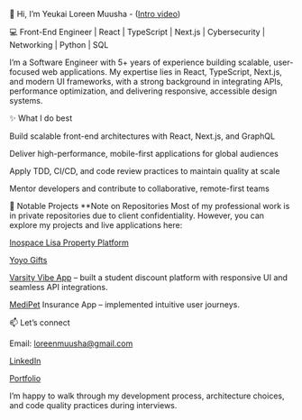 👋 Hi, I’m Yeukai Loreen Muusha - ([Intro video](https://youtube.com/shorts/96F2tPqnNQo?feature=share))

💻 Front-End Engineer | React | TypeScript | Next.js |  Cybersecurity | Networking | Python | SQL

I’m a Software Engineer with 5+ years of experience building scalable, user-focused web applications. My expertise lies in React, TypeScript, Next.js, and modern UI frameworks, with a strong background in integrating APIs, performance optimization, and delivering responsive, accessible design systems.

✨ What I do best

Build scalable front-end architectures with React, Next.js, and GraphQL

Deliver high-performance, mobile-first applications for global audiences

Apply TDD, CI/CD, and code review practices to maintain quality at scale

Mentor developers and contribute to collaborative, remote-first teams

🚀 Notable Projects
**Note on Repositories
Most of my professional work is in private repositories due to client confidentiality. However, you can explore my projects and live applications here:

[Inospace Lisa Property Platform](https://inospacedev.lisaprop.com/)

[Yoyo Gifts](https://wrappedgifts.co.za/)

[Varsity Vibe App](https://varsityvibe.co.za/) – built a student discount platform with responsive UI and seamless API integrations.

[MediPet](https://medipet.co.za/) Insurance App – implemented intuitive user journeys.

📫 Let’s connect

Email: loreenmuusha@gmail.com

[LinkedIn](https://www.linkedin.com/in/yeukai-loreen-muusha-158146125/)

[Portfolio](https://yeukailoreenportfolio.netlify.app/)

I’m happy to walk through my development process, architecture choices, and code quality practices during interviews.

<!---
Loreen-netizen/Loreen-netizen is a ✨ special ✨ repository because its `README.md` (this file) appears on your GitHub profile.
You can click the Preview link to take a look at your changes.
--->
